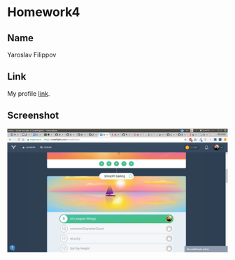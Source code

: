 # Homework4

## Name

Yaroslav Filippov


## Link

My profile [link](https://codefights.com/profile/sharko-21/stats).


## Screenshot

![codefights](https://raw.githubusercontent.com/Sharko-21/homework-template/feature-homework-4/screen.png)
